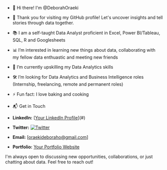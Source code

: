 * 👋 Hi there! I'm @DeborahOraeki
  
* 🎉 Thank you for visiting my GitHub profile! Let's uncover insights and tell stories through data together.
* 📚 I am a self-taught Data Analyst proficient in Excel, Power BI/Tableau, SQL, R and Googlesheets 
* 📊 I’m interested in learning new things about data, collaborating with my fellow data enthuastic and meeting new friends
* 🌱 I’m currently upskilling my Data Analytics skills
* 🛠️ I’m looking for Data Analytics and Business Intelligence roles (Internship, freelancing, remote and permanent roles)
* ⚡ Fun fact: I love baking and cooking

* 📬 Get in Touch
* **LinkedIn:** [[Your LinkedIn Profile](https://www.linkedin.com/public-profile/settings?lipi=urn%3Ali%3Apage%3Ad_flagship3_profile_self_edit_contact-info%3BP8%2FwVGicQl%2B8TUokrwnL%2BA%3D%3D)](#)
* **Twitter:** [![Twitter](https://img.shields.io/badge/Twitter-%231DA1F2.svg?style=for-the-badge&logo=Twitter&logoColor=white)](https://twitter.com/https://x.com/ogohrah)
* **Email:** [oraekideboraho@gmail.com]
* **Portfolio:** [Your Portfolio Website](#)

I'm always open to discussing new opportunities, collaborations, or just chatting about data. Feel free to reach out!

<!---
DeborahOraeki/DeborahOraeki is a ✨ special ✨ repository because its `README.md` (this file) appears on your GitHub profile.
You can click the Preview link to take a look at your changes.
--->

